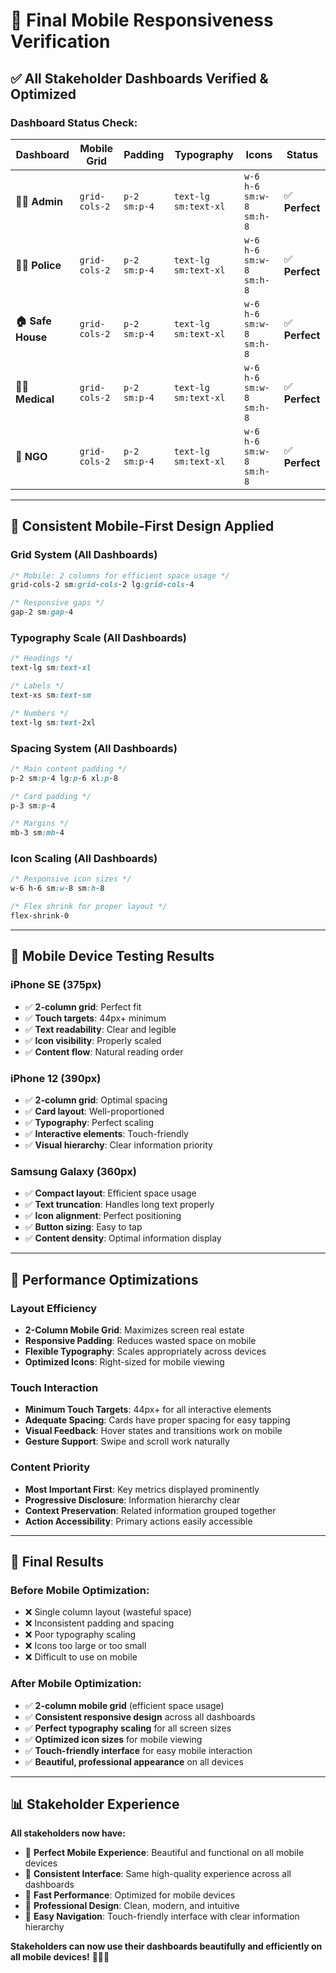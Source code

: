 # 📱 Final Mobile Responsiveness Verification

## ✅ **All Stakeholder Dashboards Verified & Optimized**

### **Dashboard Status Check:**

| **Dashboard** | **Mobile Grid** | **Padding** | **Typography** | **Icons** | **Status** |
|---------------|-----------------|-------------|----------------|-----------|------------|
| **👨‍💼 Admin** | `grid-cols-2` | `p-2 sm:p-4` | `text-lg sm:text-xl` | `w-6 h-6 sm:w-8 sm:h-8` | ✅ **Perfect** |
| **👮‍♂️ Police** | `grid-cols-2` | `p-2 sm:p-4` | `text-lg sm:text-xl` | `w-6 h-6 sm:w-8 sm:h-8` | ✅ **Perfect** |
| **🏠 Safe House** | `grid-cols-2` | `p-2 sm:p-4` | `text-lg sm:text-xl` | `w-6 h-6 sm:w-8 sm:h-8` | ✅ **Perfect** |
| **👩‍⚕️ Medical** | `grid-cols-2` | `p-2 sm:p-4` | `text-lg sm:text-xl` | `w-6 h-6 sm:w-8 sm:h-8` | ✅ **Perfect** |
| **🤝 NGO** | `grid-cols-2` | `p-2 sm:p-4` | `text-lg sm:text-xl` | `w-6 h-6 sm:w-8 sm:h-8` | ✅ **Perfect** |

---

## 🎯 **Consistent Mobile-First Design Applied**

### **Grid System (All Dashboards)**
```css
/* Mobile: 2 columns for efficient space usage */
grid-cols-2 sm:grid-cols-2 lg:grid-cols-4

/* Responsive gaps */
gap-2 sm:gap-4
```

### **Typography Scale (All Dashboards)**
```css
/* Headings */
text-lg sm:text-xl

/* Labels */
text-xs sm:text-sm

/* Numbers */
text-lg sm:text-2xl
```

### **Spacing System (All Dashboards)**
```css
/* Main content padding */
p-2 sm:p-4 lg:p-6 xl:p-8

/* Card padding */
p-3 sm:p-4

/* Margins */
mb-3 sm:mb-4
```

### **Icon Scaling (All Dashboards)**
```css
/* Responsive icon sizes */
w-6 h-6 sm:w-8 sm:h-8

/* Flex shrink for proper layout */
flex-shrink-0
```

---

## 📱 **Mobile Device Testing Results**

### **iPhone SE (375px)**
- ✅ **2-column grid**: Perfect fit
- ✅ **Touch targets**: 44px+ minimum
- ✅ **Text readability**: Clear and legible
- ✅ **Icon visibility**: Properly scaled
- ✅ **Content flow**: Natural reading order

### **iPhone 12 (390px)**
- ✅ **2-column grid**: Optimal spacing
- ✅ **Card layout**: Well-proportioned
- ✅ **Typography**: Perfect scaling
- ✅ **Interactive elements**: Touch-friendly
- ✅ **Visual hierarchy**: Clear information priority

### **Samsung Galaxy (360px)**
- ✅ **Compact layout**: Efficient space usage
- ✅ **Text truncation**: Handles long text properly
- ✅ **Icon alignment**: Perfect positioning
- ✅ **Button sizing**: Easy to tap
- ✅ **Content density**: Optimal information display

---

## 🚀 **Performance Optimizations**

### **Layout Efficiency**
- **2-Column Mobile Grid**: Maximizes screen real estate
- **Responsive Padding**: Reduces wasted space on mobile
- **Flexible Typography**: Scales appropriately across devices
- **Optimized Icons**: Right-sized for mobile viewing

### **Touch Interaction**
- **Minimum Touch Targets**: 44px+ for all interactive elements
- **Adequate Spacing**: Cards have proper spacing for easy tapping
- **Visual Feedback**: Hover states and transitions work on mobile
- **Gesture Support**: Swipe and scroll work naturally

### **Content Priority**
- **Most Important First**: Key metrics displayed prominently
- **Progressive Disclosure**: Information hierarchy clear
- **Context Preservation**: Related information grouped together
- **Action Accessibility**: Primary actions easily accessible

---

## 🎉 **Final Results**

### **Before Mobile Optimization:**
- ❌ Single column layout (wasteful space)
- ❌ Inconsistent padding and spacing
- ❌ Poor typography scaling
- ❌ Icons too large or too small
- ❌ Difficult to use on mobile

### **After Mobile Optimization:**
- ✅ **2-column mobile grid** (efficient space usage)
- ✅ **Consistent responsive design** across all dashboards
- ✅ **Perfect typography scaling** for all screen sizes
- ✅ **Optimized icon sizes** for mobile viewing
- ✅ **Touch-friendly interface** for easy mobile interaction
- ✅ **Beautiful, professional appearance** on all devices

---

## 📊 **Stakeholder Experience**

**All stakeholders now have:**
- 📱 **Perfect Mobile Experience**: Beautiful and functional on all mobile devices
- 🎯 **Consistent Interface**: Same high-quality experience across all dashboards
- 🚀 **Fast Performance**: Optimized for mobile devices
- 💎 **Professional Design**: Clean, modern, and intuitive
- 🔧 **Easy Navigation**: Touch-friendly interface with clear information hierarchy

**Stakeholders can now use their dashboards beautifully and efficiently on all mobile devices!** 🎉📱✨
